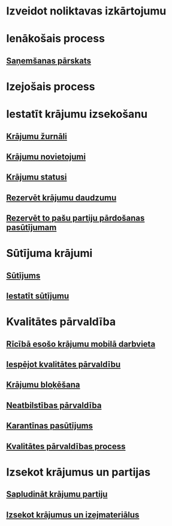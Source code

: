 # Izveidot noliktavas izkārtojumu
# Ienākošais process
## [Saņemšanas pārskats](arrival-overview.md)
# Izejošais process
# Iestatīt krājumu izsekošanu
## [Krājumu žurnāli](inventory-journals.md)
## [Krājumu novietojumi](inventory-locations.md)
## [Krājumu statusi](inventory-statuses.md)
## [Rezervēt krājumu daudzumu](reserve-inventory-quantities.md)
## [Rezervēt to pašu partiju pārdošanas pasūtījumam](../sales-marketing/reserve-same-batch-sales-order.md)
# Sūtījuma krājumi
## [Sūtījums](consignment.md)
## [Iestatīt sūtījumu](set-up-consignment.md)
# Kvalitātes pārvaldība
## [Rīcībā esošo krājumu mobilā darbvieta](inventory-on-hand-mobile-workspace.md)
## [Iespējot kvalitātes pārvaldību](enable-quality-management.md)
## [Krājumu bloķēšana](inventory-blocking.md)
## [Neatbilstības pārvaldība](enable-nonconformance-management.md)
## [Karantīnas pasūtījums](quarantine-orders.md)
## [Kvalitātes pārvaldības process](quality-management-processes.md)
# Izsekot krājumus un partijas
## [Sapludināt krājumu partiju](merge-inventory-batches.md)
## [Izsekot krājumus un izejmateriālus](trace-items-raw-materials-inventory-production-sales.md)

